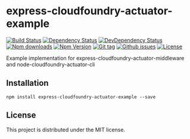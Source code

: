 # express-cloudfoundry-actuator-example

[![Build Status](https://travis-ci.org/stfsy/express-cloudfoundry-actuator-middleware-example.svg)](https://travis-ci.org/stfsy/express-cloudfoundry-actuator-middleware-example)
[![Dependency Status](https://img.shields.io/david/stfsy/express-cloudfoundry-actuator-middleware-example.svg)](https://github.com/stfsy/express-cloudfoundry-actuator-middleware-example/blob/master/package.json)
[![DevDependency Status](https://img.shields.io/david/dev/stfsy/express-cloudfoundry-actuator-middleware-example.svg)](https://github.com/stfsy/express-cloudfoundry-actuator-middleware-example/blob/master/package.json)
[![Npm downloads](https://img.shields.io/npm/dm/express-cloudfoundry-actuator-middleware-example.svg)](https://www.npmjs.com/package/express-cloudfoundry-actuator-middleware-example)
[![Npm Version](https://img.shields.io/npm/v/express-cloudfoundry-actuator-middleware-example.svg)](https://www.npmjs.com/package/express-cloudfoundry-actuator-middleware-example)
[![Git tag](https://img.shields.io/github/tag/stfsy/express-cloudfoundry-actuator-middleware-example.svg)](https://github.com/stfsy/express-cloudfoundry-actuator-middleware-example/releases)
[![Github issues](https://img.shields.io/github/issues/stfsy/express-cloudfoundry-actuator-middleware-example.svg)](https://github.com/stfsy/express-cloudfoundry-actuator-middleware-example/issues)
[![License](https://img.shields.io/npm/l/express-cloudfoundry-actuator-middleware-example.svg)](https://github.com/stfsy/express-cloudfoundry-actuator-middleware-example/blob/master/LICENSE)

Example implementation for express-cloudfoundry-actuator-middleware and node-cloudfoundry-actuator-cli

## Installation

```
npm install express-cloudfoundry-actuator-example --save
```

## License

This project is distributed under the MIT license.